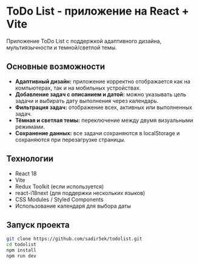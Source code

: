 # ToDo List - приложение на React + Vite

Приложение ToDo List с поддержкой адаптивного дизайна, мультиязычности и темной/светлой темы.

## Основные возможности
- **Адаптивный дизайн:** приложение корректно отображается как на компьютерах, так и на мобильных устройствах.
- **Добавление задач с описанием и датой:** можно указывать цель задачи и выбирать дату выполнения через календарь.
- **Фильтрация задач:** отображение всех, активных или выполненных задач.
- **Тёмная и светлая темы:** переключение между двумя визуальными режимами.
- **Сохранение данных:** все задачи сохраняются в localStorage и сохраняются при перезагрузке страницы.

## Технологии
- React 18
- Vite
- Redux Toolkit (если используется)
- react-i18next (для поддержки нескольких языков)
- CSS Modules / Styled Components
- Использование календаря для выбора даты

## Запуск проекта
```bash
git clone https://github.com/sadir5ek/todolist.git
cd todolist
npm install
npm run dev
